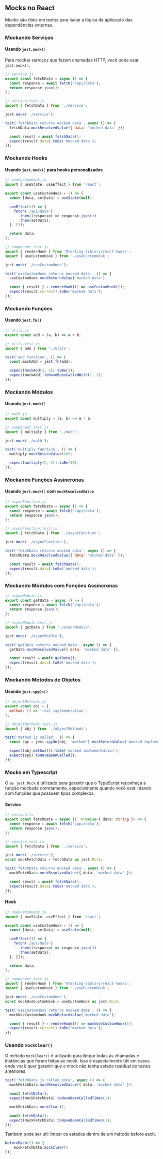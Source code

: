 ## Mocks no React

Mocks são úteis em testes para isolar a lógica da aplicação das dependências externas. 

### Mockando Serviços

#### Usando `jest.mock()`

Para mockar serviços que fazem chamadas HTTP, você pode usar `jest.mock()`.

```javascript
// service.js
export const fetchData = async () => {
  const response = await fetch('/api/data');
  return response.json();
};

// service.test.js
import { fetchData } from './service';

jest.mock('./service');

test('fetchData returns mocked data', async () => {
  fetchData.mockResolvedValue({ data: 'mocked data' });

  const result = await fetchData();
  expect(result.data).toBe('mocked data');
});
```

### Mockando Hooks

#### Usando `jest.mock()` para hooks personalizados

```javascript
// useCustomHook.js
import { useState, useEffect } from 'react';

export const useCustomHook = () => {
  const [data, setData] = useState(null);

  useEffect(() => {
    fetch('/api/data')
      .then((response) => response.json())
      .then(setData);
  }, []);

  return data;
};

// component.test.js
import { renderHook } from '@testing-library/react-hooks';
import { useCustomHook } from './useCustomHook';

jest.mock('./useCustomHook');

test('useCustomHook returns mocked data', () => {
  useCustomHook.mockReturnValue('mocked data');

  const { result } = renderHook(() => useCustomHook());
  expect(result.current).toBe('mocked data');
});
```

### Mockando Funções

#### Usando `jest.fn()`

```javascript
// utils.js
export const add = (a, b) => a + b;

// utils.test.js
import { add } from './utils';

test('add function', () => {
  const mockAdd = jest.fn(add);

  expect(mockAdd(1, 2)).toBe(3);
  expect(mockAdd).toHaveBeenCalledWith(1, 2);
});
```

### Mockando Módulos

#### Usando `jest.mock()`

```javascript
// math.js
export const multiply = (a, b) => a * b;

// component.test.js
import { multiply } from './math';

jest.mock('./math');

test('multiply function', () => {
  multiply.mockReturnValue(10);

  expect(multiply(2, 5)).toBe(10);
});
```

### Mockando Funções Assíncronas

#### Usando `jest.mock()` com `mockResolvedValue`

```javascript
// asyncFunction.js
export const fetchData = async () => {
  const response = await fetch('/api/data');
  return response.json();
};

// asyncFunction.test.js
import { fetchData } from './asyncFunction';

jest.mock('./asyncFunction');

test('fetchData returns mocked data', async () => {
  fetchData.mockResolvedValue({ data: 'mocked data' });

  const result = await fetchData();
  expect(result.data).toBe('mocked data');
});
```

### Mockando Módulos com Funções Assíncronas

```javascript
// asyncModule.js
export const getData = async () => {
  const response = await fetch('/api/data');
  return response.json();
};

// asyncModule.test.js
import { getData } from './asyncModule';

jest.mock('./asyncModule');

test('getData returns mocked data', async () => {
  getData.mockResolvedValue({ data: 'mocked data' });

  const result = await getData();
  expect(result.data).toBe('mocked data');
});
```

###  Mockando Métodos de Objetos

#### Usando `jest.spyOn()`

```javascript
// objectMethods.js
export const obj = {
  method: () => 'real implementation',
};

// objectMethods.test.js
import { obj } from './objectMethods';

test('method is called', () => {
  const spy = jest.spyOn(obj, 'method').mockReturnValue('mocked implementation');

  expect(obj.method()).toBe('mocked implementation');
  expect(spy).toHaveBeenCalled();
});
```

### Mocks em Typescript

O `as jest.Mock` é utilizado para garantir que o TypeScript reconheça a função mockada corretamente, especialmente quando você está lidando com funções que possuem tipos complexos.

#### Service

```typescript
// service.ts
export const fetchData = async (): Promise<{ data: string }> => {
  const response = await fetch('/api/data');
  return response.json();
};

// service.test.ts
import { fetchData } from './service';

jest.mock('./service');
const mockFetchData = fetchData as jest.Mock;

test('fetchData returns mocked data', async () => {
  mockFetchData.mockResolvedValue({ data: 'mocked data' });

  const result = await fetchData();
  expect(result.data).toBe('mocked data');
});
```

#### Hook

```typescript
// useCustomHook.js
import { useState, useEffect } from 'react';

export const useCustomHook = () => {
  const [data, setData] = useState(null);

  useEffect(() => {
    fetch('/api/data')
      .then((response) => response.json())
      .then(setData);
  }, []);

  return data;
};

// component.test.js
import { renderHook } from '@testing-library/react-hooks';
import { useCustomHook } from './useCustomHook';

jest.mock('./useCustomHook');
const mockUseCustomHook = useCustomHook as jest.Mock;

test('useCustomHook returns mocked data', () => {
  mockUseCustomHook.mockReturnValue('mocked data');

  const { result } = renderHook(() => mockUseCustomHook());
  expect(result.current).toBe('mocked data');
});
```

### Usando `mockClear()`

O método `mockClear()` é utilizado para limpar todas as chamadas e instâncias que foram feitas ao mock. Isso é especialmente útil em casos onde você quer garantir que o mock não tenha estado residual de testes anteriores.

```typescript
test('fetchData is called once', async () => {
  mockFetchData.mockResolvedValue({ data: 'mocked data' });

  await fetchData();
  expect(mockFetchData).toHaveBeenCalledTimes(1);

  mockFetchData.mockClear();

  await fetchData();
  expect(mockFetchData).toHaveBeenCalledTimes(1);
});
```
Também pode ser útil limpar os estados dentro de um método before each.

```typescript
beforeEach(() => {
    mockFetchData.mockClear();
});
```